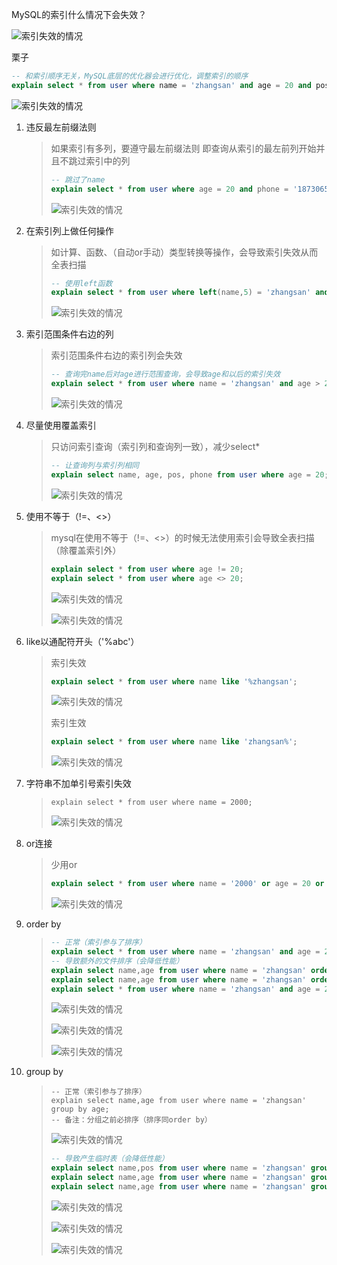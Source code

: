MySQL的索引什么情况下会失效？

![索引失效的情况](https://segmentfault.com/img/remote/1460000021464574)

栗子

```sql
-- 和索引顺序无关，MySQL底层的优化器会进行优化，调整索引的顺序
explain select * from user where name = 'zhangsan' and age = 20 and pos = 'cxy' and phone = '18730658760';
```

![索引失效的情况](https://segmentfault.com/img/remote/1460000021464577)

1. 违反最左前缀法则

   >如果索引有多列，要遵守最左前缀法则
   >即查询从索引的最左前列开始并且不跳过索引中的列
   >
   >```sql
   >-- 跳过了name
   >explain select * from user where age = 20 and phone = '18730658760' and pos = 'cxy';
   >```
   >
   >![索引失效的情况](https://segmentfault.com/img/remote/1460000021464578)

2. 在索引列上做任何操作

   >如计算、函数、（自动or手动）类型转换等操作，会导致索引失效从而全表扫描
   >
   >```sql
   >-- 使用left函数
   >explain select * from user where left(name,5) = 'zhangsan' and age = 20 and phone = '18730658760';
   >```
   >
   >![索引失效的情况](https://segmentfault.com/img/remote/1460000021464576)

3. 索引范围条件右边的列

   >索引范围条件右边的索引列会失效
   >
   >```sql
   >-- 查询完name后对age进行范围查询，会导致age和以后的索引失效
   >explain select * from user where name = 'zhangsan' and age > 20 and pos = 'cxy';
   >```
   >
   >![索引失效的情况](https://segmentfault.com/img/remote/1460000021464575)

4. 尽量使用覆盖索引

   >只访问索引查询（索引列和查询列一致），减少select*
   >
   >```sql
   >-- 让查询列与索引列相同
   >explain select name, age, pos, phone from user where age = 20;
   >```
   >
   >![索引失效的情况](https://segmentfault.com/img/remote/1460000021464579)

5. 使用不等于（!=、<>）

   >mysql在使用不等于（!=、<>）的时候无法使用索引会导致全表扫描（除覆盖索引外）
   >
   >```sql
   >explain select * from user where age != 20;
   >explain select * from user where age <> 20;
   >```
   >
   >![索引失效的情况](https://segmentfault.com/img/remote/1460000021464580)
   >
   >![索引失效的情况](https://segmentfault.com/img/remote/1460000021464581)

6. like以通配符开头（'%abc'）

   >索引失效
   >
   >```sql
   >explain select * from user where name like '%zhangsan';
   >```
   >
   >![索引失效的情况](https://segmentfault.com/img/remote/1460000021464584)
   >
   >索引生效
   >
   >```sql
   >explain select * from user where name like 'zhangsan%';
   >```
   >
   >![索引失效的情况](https://segmentfault.com/img/remote/1460000021464582)

7. 字符串不加单引号索引失效

   >```
   >explain select * from user where name = 2000;
   >```
   >
   >![索引失效的情况](https://segmentfault.com/img/remote/1460000021464583)

8. or连接

   >少用or
   >
   >```sql
   >explain select * from user where name = '2000' or age = 20 or pos ='cxy';
   >```
   >
   >![索引失效的情况](https://segmentfault.com/img/remote/1460000021464588)

9. order by

   >```sql
   >-- 正常（索引参与了排序）
   >explain select * from user where name = 'zhangsan' and age = 20 order by age,pos;
   >-- 导致额外的文件排序（会降低性能）
   >explain select name,age from user where name = 'zhangsan' order by pos;//违反最左前缀法则
   >explain select name,age from user where name = 'zhangsan' order by pos,age;//违反最左前缀法则
   >explain select * from user where name = 'zhangsan' and age = 20 order by created_time,age;//含非索引字段
   >```
   >
   >![索引失效的情况](https://segmentfault.com/img/remote/1460000021464587)
   >
   >![索引失效的情况](https://segmentfault.com/img/remote/1460000021464585)
   >
   >![索引失效的情况](https://segmentfault.com/img/remote/1460000021464590)

10. group by

    >```
    >-- 正常（索引参与了排序）
    >explain select name,age from user where name = 'zhangsan' group by age;
    >-- 备注：分组之前必排序（排序同order by）
    >```
    >
    >![索引失效的情况](https://segmentfault.com/img/remote/1460000021464591)
    >
    >```sql
    >-- 导致产生临时表（会降低性能）
    >explain select name,pos from user where name = 'zhangsan' group by pos;//违反最左前缀法则
    >explain select name,age from user where name = 'zhangsan' group by pos,age;//违反最左前缀法则
    >explain select name,age from user where name = 'zhangsan' group by age,created_time;//含非索引字段
    >```
    >
    >![索引失效的情况](https://segmentfault.com/img/remote/1460000021464592)
    >
    >![索引失效的情况](https://segmentfault.com/img/remote/1460000021464589)
    >
    >![索引失效的情况](https://segmentfault.com/img/remote/1460000021464593)